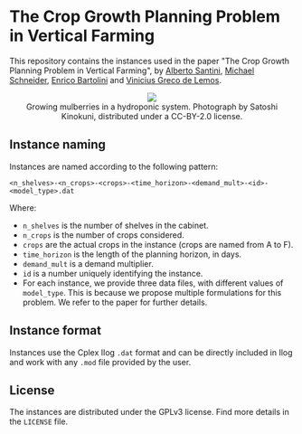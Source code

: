# The Crop Growth Planning Problem in Vertical Farming

This repository contains the instances used in the paper "The Crop Growth Planning Problem in Vertical Farming", by [Alberto Santini](https://santini.in/), [Michael Schneider](https://www.dpo.rwth-aachen.de/cms/DPO/Der-Lehrstuhl/Team/Lehrstuhlleitung/~nwkh/Michael-Schneider/), [Enrico Bartolini](https://www.dpo.rwth-aachen.de/cms/DPO/Der-Lehrstuhl/Team/Post-Doktorand/~nwla/Enrico-Bartolini/lidx/1/) and [Vinicius Greco de Lemos](https://www.linkedin.com/in/viniciusgreco/).

<p align="center">
    <img src="https://upload.wikimedia.org/wikipedia/commons/thumb/0/0c/Indoor_Hydroponics_of_Morus%2C_Japan_%2838459770052%29.jpg/640px-Indoor_Hydroponics_of_Morus%2C_Japan_%2838459770052%29.jpg"><br>
    Growing mulberries in a hydroponic system. Photograph by Satoshi Kinokuni, distributed under a CC-BY-2.0 license.
</p>

## Instance naming

Instances are named according to the following pattern:

```
<n_shelves>-<n_crops>-<crops>-<time_horizon>-<demand_mult>-<id>-<model_type>.dat
```

Where:

* `n_shelves` is the number of shelves in the cabinet.
* `n_crops` is the number of crops considered.
* `crops` are the actual crops in the instance (crops are named from A to F).
* `time_horizon` is the length of the planning horizon, in days.
* `demand_mult` is a demand multiplier.
* `id` is a number uniquely identifying the instance.
* For each instance, we provide three data files, with different values of `model_type`. This is because we propose multiple formulations for this problem. We refer to the paper for further details.

## Instance format

Instances use the Cplex Ilog `.dat` format and can be directly included in Ilog and work with any `.mod` file provided by the user.

## License

The instances are distributed under the GPLv3 license.
Find more details in the `LICENSE` file.
